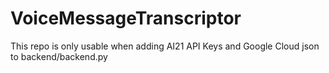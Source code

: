 # VoiceMessageTranscriptor
This repo is only usable when adding AI21 API Keys and Google Cloud json to backend/backend.py
